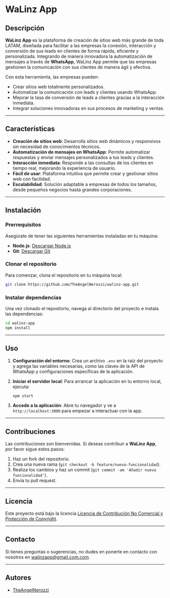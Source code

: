 # WaLinz App

## Descripción

**WaLinz App** es la plataforma de creación de sitios web más grande de toda LATAM, diseñada para facilitar a las empresas la conexión, interacción y conversión de sus leads en clientes de forma rápida, eficiente y personalizada. Integrando de manera innovadora la automatización de mensajes a través de **WhatsApp**, WaLinz App permite que las empresas gestionen la comunicación con sus clientes de manera ágil y efectiva.

Con esta herramienta, las empresas pueden:

- Crear sitios web totalmente personalizados.
- Automatizar la comunicación con leads y clientes usando WhatsApp.
- Mejorar la tasa de conversión de leads a clientes gracias a la interacción inmediata.
- Integrar soluciones innovadoras en sus procesos de marketing y ventas.

---

## Características

- **Creación de sitios web**: Desarrolla sitios web dinámicos y responsivos sin necesidad de conocimientos técnicos.
- **Automatización de mensajes en WhatsApp**: Permite automatizar respuestas y enviar mensajes personalizados a tus leads y clientes.
- **Interacción inmediata**: Responde a las consultas de los clientes en tiempo real, mejorando la experiencia de usuario.
- **Fácil de usar**: Plataforma intuitiva que permite crear y gestionar sitios web con facilidad.
- **Escalabilidad**: Solución adaptable a empresas de todos los tamaños, desde pequeños negocios hasta grandes corporaciones.

---

## Instalación

### Prerrequisitos

Asegúrate de tener las siguientes herramientas instaladas en tu máquina:

- **Node.js**: [Descargar Node.js](https://nodejs.org/)
- **Git**: [Descargar Git](https://git-scm.com/)

### Clonar el repositorio

Para comenzar, clona el repositorio en tu máquina local:

```bash
git clone https://github.com/TheAngelNerozzi/walinz-app.git
```

### Instalar dependencias

Una vez clonado el repositorio, navega al directorio del proyecto e instala las dependencias:

```bash
cd walinz-app
npm install
```

---

## Uso

1. **Configuración del entorno**:
   Crea un archivo `.env` en la raíz del proyecto y agrega las variables necesarias, como las claves de la API de WhatsApp y configuraciones específicas de la aplicación.

2. **Iniciar el servidor local**:
   Para arrancar la aplicación en tu entorno local, ejecuta:

   ```bash
   npm start
   ```

3. **Accede a la aplicación**:
   Abre tu navegador y ve a `http://localhost:3000` para empezar a interactuar con la app.

---

## Contribuciones

Las contribuciones son bienvenidas. Si deseas contribuir a **WaLinz App**, por favor sigue estos pasos:

1. Haz un fork del repositorio.
2. Crea una nueva rama (`git checkout -b feature/nueva-funcionalidad`).
3. Realiza los cambios y haz un commit (`git commit -am 'Añadir nueva funcionalidad'`).
4. Envía tu pull request.

---

## Licencia

Este proyecto está bajo la licencia [Licencia de Contribución No Comercial y Protección de Copyright](LICENSE).

---

## Contacto

Si tienes preguntas o sugerencias, no dudes en ponerte en contacto con nosotros en [walinzapp@gmail.com.com](walinzapp@gmail.com).

---

## Autores

- [TheAngelNerozzi](https://github.com/TheAngelNerozzi)
